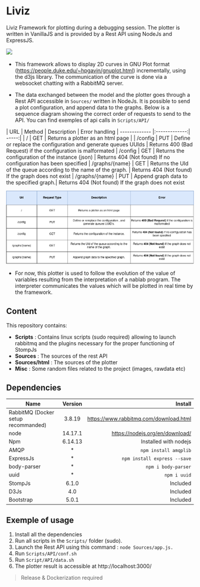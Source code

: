 # Liviz

Liviz Framework for plotting during a debugging session. The plotter is written in VanillaJS and is provided by a Rest API using NodeJs and ExpressJS.

![](https://i.ibb.co/G2pbQbV/index.png)

* This framework allows to display 2D curves in GNU Plot format (https://people.duke.edu/~hpgavin/gnuplot.html) incrementally, using the d3js library. The communication of the curve is done via a websocket chatting with a RabbitMQ server. 

* The data exchanged between the model and the plotter goes through a Rest API accessible in ```Sources/``` written in NodeJs. It is possible to send a plot configuration, and append data to the graphs. Below is a sequence diagram showing the correct order of requests to send to the API. You can find exemples of api calls in ```Scripts/API/```

 | URL        |  Method           | Description  | Error handling
| ------------- |:-------------:| -----:|
| /    | GET | Returns a plotter as an html page |
| /config | PUT | Define or replace the configuration and generate queues UUIds | Returns 400 (Bad Request) if the configuration is malformated
| /config | GET | Returns the configuration of the instance (json) | Returns 404 (Not found) If no configuration has been specified 
| /graphs/{name} | GET | Returns the UId of the queue according to the name of the graph. | Returns 404 (Not found) If the graph does not exist 
| /graphs/{name} | PUT | Append graph data to the specified graph.|  Returns 404 (Not found) If the graph does not exist 

![](Misc/api.png)

* For now, this plotter is used to follow the evolution of the value of variables resulting from the interpretation of a nablab program. The interpreter communicates the values which will be plotted in real time by the framework. 

 
## Content

This repository contains: 

* **Scripts** : Contains linux scripts (sudo required) allowing to launch rabbitmq and the plugins necessary for the proper functioning of StompJs
* **Sources** : The sources of the rest API
* **Sources/html** : The sources of the plotter
* **Misc** : Some random files related to the project (images, rawdata etc)

## Dependencies
 
 | Name        | Version           | Install  |
| ------------- |:-------------:| -----:|
| RabbitMQ (Docker setup recommanded)      | 3.8.19 | https://www.rabbitmq.com/download.html |
| node | 14.17.1 | https://nodejs.org/en/download/ |
| Npm | 6.14.13 | Installed with nodejs |
| AMQP | *     |   ```npm install amqplib``` |
| ExpressJs | * | ```npm install express --save``` |
| body-parser | * | ```npm i body-parser``` |
| uuid | * | ```npm i uuid``` |
| StompJs      | 6.1.0      |   Included |
| D3Js | 4.0 | Included |
| Bootstrap | 5.0.1 | Included |

## Exemple of usage

1. Install all the dependencies
2. Run all scripts in the ```Scripts/``` folder (sudo).
3. Launch the Rest API using this command :  ```node Sources/app.js.```
4. Run ```Scripts/API/conf.sh```
5. Run ```Script/API/data.sh ```
6. The plotter result is accessible at  http://localhost:3000/

> Release & Dockerization required
